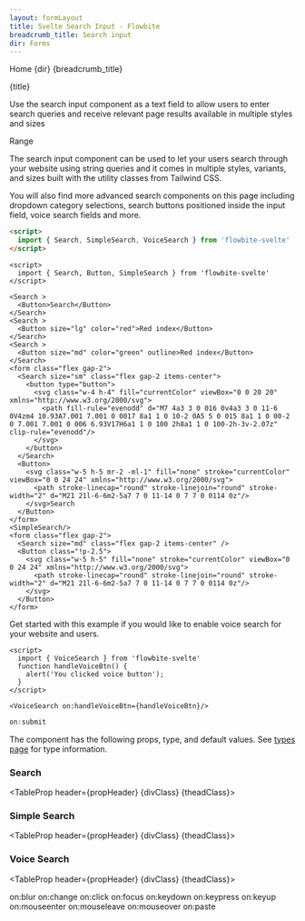 ```yaml
---
layout: formLayout
title: Svelte Search Input - Flowbite
breadcrumb_title: Search input
dir: Forms
---
```


<script>
  import { Htwo, ExampleDiv, GitHubSource, CompoDescription, TableProp, TableDefaultRow} from '../utils'
  import { Breadcrumb, BreadcrumbItem, Badge, Heading, A } from '$lib'
  
  import searchComponentProps from '../props/Search.json'
  import simpleSearchComponentProps from '../props/SimpleSearch.json'
  import voiceSearchcomponentProps from '../props/VoiceSearch.json'

  let searchItems = searchComponentProps.props
  let simpleSearchItems = simpleSearchComponentProps.props
  let voiceSearchItems = voiceSearchcomponentProps.props

  let propHeader = ['Name', 'Type', 'Default']
  let divClass='w-full relative overflow-x-auto shadow-md sm:rounded-lg py-4'
  let theadClass ='text-xs text-gray-700 uppercase bg-gray-50 dark:bg-gray-700 dark:text-white'
</script>

<Breadcrumb class="pb-8">
  <BreadcrumbItem href="/" home >Home</BreadcrumbItem>
  <BreadcrumbItem>{dir}</BreadcrumbItem>
  <BreadcrumbItem>{breadcrumb_title}</BreadcrumbItem>
</Breadcrumb>

<Heading class="mb-2" tag="h1" customSize="text-3xl">{title}</Heading>

<CompoDescription>Use the search input component as a text field to allow users to enter search queries and receive relevant page results available in multiple styles and sizes</CompoDescription>

<ExampleDiv>
<GitHubSource href="forms/Range.svelte">Range</GitHubSource>
</ExampleDiv>

The search input component can be used to let your users search through your website using string queries and it comes in multiple styles, variants, and sizes built with the utility classes from Tailwind CSS.

You will also find more advanced search components on this page including dropdown category selections, search buttons positioned inside the input field, voice search fields and more.

<Htwo label="Setup" />

```html
<script>
  import { Search, SimpleSearch, VoiceSearch } from 'flowbite-svelte'
</script>
```

<Htwo label="Search bar example" />

```svelte example hideScript class="flex flex-col gap-4"
<script>
  import { Search, Button, SimpleSearch } from 'flowbite-svelte'
</script>

<Search >
  <Button>Search</Button>
</Search>
<Search >
  <Button size="lg" color="red">Red index</Button>
</Search>
<Search >
  <Button size="md" color="green" outline>Red index</Button>
</Search>
<form class="flex gap-2">
  <Search size="sm" class="flex gap-2 items-center">
    <button type="button">
      <svg class="w-4 h-4" fill="currentColor" viewBox="0 0 20 20" xmlns="http://www.w3.org/2000/svg">
        <path fill-rule="evenodd" d="M7 4a3 3 0 016 0v4a3 3 0 11-6 0V4zm4 10.93A7.001 7.001 0 0017 8a1 1 0 10-2 0A5 5 0 015 8a1 1 0 00-2 0 7.001 7.001 0 006 6.93V17H6a1 1 0 100 2h8a1 1 0 100-2h-3v-2.07z" clip-rule="evenodd"/>
      </svg>
    </button>
  </Search>
  <Button>
    <svg class="w-5 h-5 mr-2 -ml-1" fill="none" stroke="currentColor" viewBox="0 0 24 24" xmlns="http://www.w3.org/2000/svg">
      <path stroke-linecap="round" stroke-linejoin="round" stroke-width="2" d="M21 21l-6-6m2-5a7 7 0 11-14 0 7 7 0 0114 0z"/>
    </svg>Search
  </Button>
</form>
<SimpleSearch/>
<form class="flex gap-2">
  <Search size="md" class="flex gap-2 items-center" />
  <Button class="!p-2.5">
    <svg class="w-5 h-5" fill="none" stroke="currentColor" viewBox="0 0 24 24" xmlns="http://www.w3.org/2000/svg">
      <path stroke-linecap="round" stroke-linejoin="round" stroke-width="2" d="M21 21l-6-6m2-5a7 7 0 11-14 0 7 7 0 0114 0z"/>
    </svg>
  </Button>
</form>
```

<Htwo label="Voice Search" />

Get started with this example if you would like to enable voice search for your website and users.

```svelte example
<script>
  import { VoiceSearch } from 'flowbite-svelte'
  function handleVoiceBtn() {
    alert('You clicked voice button');
  }
</script>

<VoiceSearch on:handleVoiceBtn={handleVoiceBtn}/>
```

<Htwo label="Events" />

```js
on:submit
```

<Htwo label="Props" />

The component has the following props, type, and default values. See <A href="/pages/types">types page</A> for type information.

<h3 class='text-xl w-full dark:text-white py-4'>Search</h3>

<TableProp header={propHeader} {divClass} {theadClass}>
  <TableDefaultRow items={searchItems} rowState='hover' />
</TableProp>

<h3 class='text-xl w-full dark:text-white py-4'>Simple Search</h3>

<TableProp header={propHeader} {divClass} {theadClass}>
  <TableDefaultRow items={simpleSearchItems} rowState='hover' />
</TableProp>

<h3 class='text-xl w-full dark:text-white py-4'>Voice Search</h3>

<TableProp header={propHeader} {divClass} {theadClass}>
  <TableDefaultRow items={voiceSearchItems} rowState='hover' />
</TableProp>

<Htwo label="Forwarded Events: Search, SimpleSearch" />

<div class="flex flex-wrap gap-2">
<Badge large={true}>on:blur</Badge>
<Badge large={true}>on:change</Badge>
<Badge large={true}>on:click</Badge>
<Badge large={true}>on:focus</Badge>
<Badge large={true}>on:keydown</Badge>
<Badge large={true}>on:keypress</Badge>
<Badge large={true}>on:keyup</Badge>
<Badge large={true}>on:mouseenter</Badge>
<Badge large={true}>on:mouseleave</Badge>
<Badge large={true}>on:mouseover</Badge>
<Badge large={true}>on:paste</Badge>
</div>